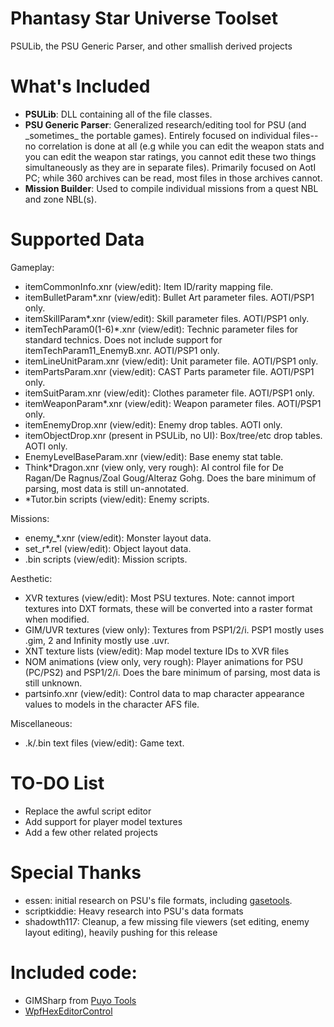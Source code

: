# Phantasy Star Universe Toolset
PSULib, the PSU Generic Parser, and other smallish derived projects

# What's Included
  - **PSULib**: DLL containing all of the file classes.
  - **PSU Generic Parser**: Generalized research/editing tool for PSU (and \_sometimes\_ the portable games). Entirely focused on individual files--no correlation is done at all (e.g while you can edit the weapon stats and you can edit the weapon star ratings, you cannot edit these two things simultaneously as they are in separate files). Primarily focused on AotI PC; while 360 archives can be read, most files in those archives cannot.
  - **Mission Builder**: Used to compile individual missions from a quest NBL and zone NBL(s).

# Supported Data
Gameplay:
  - itemCommonInfo.xnr (view/edit): Item ID/rarity mapping file.
  - itemBulletParam\*.xnr (view/edit): Bullet Art parameter files. AOTI/PSP1 only.
  - itemSkillParam\*.xnr (view/edit): Skill parameter files. AOTI/PSP1 only.
  - itemTechParam0(1-6)\*.xnr (view/edit): Technic parameter files for standard technics. Does not include support for itemTechParam11\_EnemyB.xnr. AOTI/PSP1 only.
  - itemLineUnitParam.xnr (view/edit): Unit parameter file. AOTI/PSP1 only.
  - itemPartsParam.xnr (view/edit): CAST Parts parameter file. AOTI/PSP1 only.
  - itemSuitParam.xnr (view/edit): Clothes parameter file. AOTI/PSP1 only.
  - itemWeaponParam\*.xnr (view/edit): Weapon parameter files. AOTI/PSP1 only.
  - itemEnemyDrop.xnr (view/edit): Enemy drop tables. AOTI only.
  - itemObjectDrop.xnr (present in PSULib, no UI): Box/tree/etc drop tables. AOTI only.
  - EnemyLevelBaseParam.xnr (view/edit): Base enemy stat table.
  - Think\*Dragon.xnr (view only, very rough): AI control file for De Ragan/De Ragnus/Zoal Goug/Alteraz Gohg. Does the bare minimum of parsing, most data is still un-annotated.
  - \*Tutor.bin scripts (view/edit): Enemy scripts.

Missions:
  - enemy\_\*.xnr (view/edit): Monster layout data.
  - set\_r\*.rel (view/edit): Object layout data.
  - .bin scripts (view/edit): Mission scripts.

Aesthetic:
  - XVR textures (view/edit): Most PSU textures. Note: cannot import textures into DXT formats, these will be converted into a raster format when modified.
  - GIM/UVR textures (view only): Textures from PSP1/2/i. PSP1 mostly uses .gim, 2 and Infinity mostly use .uvr.
  - XNT texture lists (view/edit): Map model texture IDs to XVR files
  - NOM animations (view only, very rough): Player animations for PSU (PC/PS2) and PSP1/2/i. Does the bare minimum of parsing, most data is still unknown.
  - partsinfo.xnr (view/edit): Control data to map character appearance values to models in the character AFS file.

Miscellaneous:
  - .k/.bin text files (view/edit): Game text.

# TO-DO List
  - Replace the awful script editor
  - Add support for player model textures
  - Add a few other related projects

# Special Thanks
  - essen: initial research on PSU's file formats, including [gasetools](https://github.com/essen/gasetools).
  - scriptkiddie: Heavy research into PSU's data formats
  - shadowth117: Cleanup, a few missing file viewers (set editing, enemy layout editing), heavily pushing for this release

# Included code:
  - GIMSharp from [Puyo Tools](https://github.com/nickworonekin/puyotools)
  - [WpfHexEditorControl](https://github.com/abbaye/WpfHexEditorControl)
